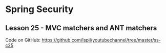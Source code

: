 # Spring Security

## Lesson 25 - MVC matchers and ANT matchers

Code on GitHub: https://github.com/lspil/youtubechannel/tree/master/ss-c25

